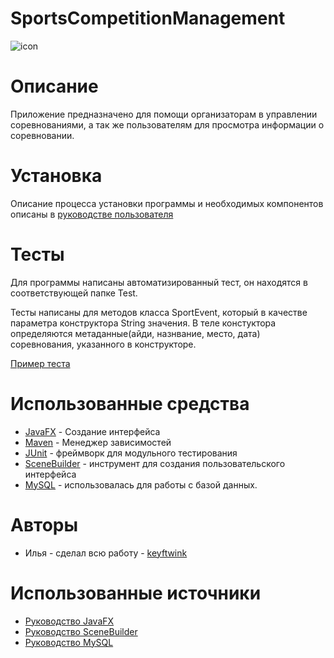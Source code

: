 # SportsCompetitionManagement
![icon](https://github.com/keyftwink/SportsCompetitionManagement/assets/101409447/be701bee-2f5a-4204-91c4-e02fd510d79e)


# Описание
Приложение предназначено для помощи организаторам в управлении соревнованиями, а так же пользователям для просмотра информации о соревновании.

# Установка
Описание процесса установки программы и необходимых компонентов описаны в [руководстве пользователя](https://docs.google.com/document/d/1Ui_qYYpTX9p5abQ4aBmQgwlyPgKBU43Oe6NZoSmrBe8/edit?usp=sharing)
# Тесты
Для программы написаны автоматизированный тест, он находятся в соответствующей папке Test.

Тесты написаны для методов класса SportEvent, который в качестве параметра конструктора String значения. В теле констуктора определяются метаданные(айди, назнвание, место, дата) соревнования, указанного в конструкторе.

[Пример теста]([https://github.com/keyftwink/bookRegister/wiki/%237-Unit-%D1%82%D0%B5%D1%81%D1%82%D0%B8%D1%80%D0%BE%D0%B2%D0%B0%D0%BD%D0%B8%D0%B5](https://github.com/keyftwink/SportsCompetitionManagement/wiki/%2310-Unit-%D1%82%D0%B5%D1%81%D1%82%D0%B8%D1%80%D0%BE%D0%B2%D0%B0%D0%BD%D0%B8%D0%B5))
# Использованные средства
- [JavaFX](https://openjfx.io/) - Создание интерфейса
- [Maven](https://maven.apache.org/) - Менеджер зависимостей
- [JUnit](https://junit.org/) - фреймворк для модульного тестирования
- [SceneBuilder](https://gluonhq.com/products/scene-builder/) - инструмент для создания пользовательского интерфейса
- [MySQL](https://www.mysql.com/) - использовалась для работы с базой данных.
# Авторы
- Илья - сделал всю работу - [keyftwink](https://github.com/keyftwink)
# Использованные источники
- [Руководство JavaFX](https://metanit.com/java/javafx/)
- [Руководство SceneBuilder](https://habr.com/ru/post/474982/)
- [Руководство MySQL](https://metanit.com/sql/mysql/)
